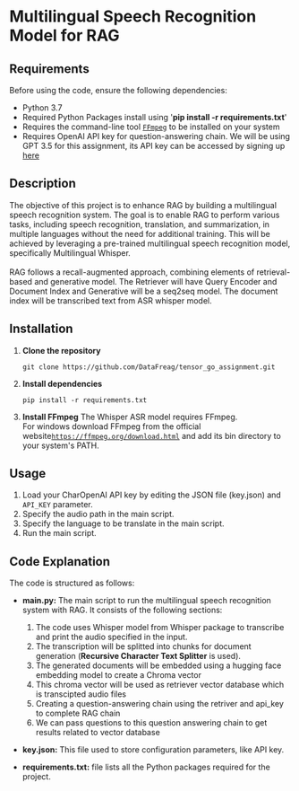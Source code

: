 # Multilingual Speech Recognition Model for RAG
## Requirements
Before using the code, ensure the following dependencies:

- Python 3.7
- Required Python Packages install using '**pip install -r requirements.txt**'
- Requires the command-line tool [`FFmpeg`](https://ffmpeg.org/) to be installed on your system
- Requires OpenAI API key for question-answering chain. We will be using GPT 3.5 for this assignment, its API key can be accessed by signing up [here](https://openai.com/blog/openai-api)
## Description
The objective of this project is to enhance RAG by building a multilingual speech recognition system.
The goal is to enable RAG to perform various tasks, including speech recognition, translation, and summarization, in multiple languages without the need for additional training.
This will be achieved by leveraging a pre-trained multilingual speech recognition model, specifically Multilingual Whisper.
<br><br>
RAG follows a recall-augmented approach, combining elements of retrieval-based and generative model.
The Retriever will have Query Encoder and Document Index and Generative will be a seq2seq model.
The document index will be transcribed text from ASR whisper model.
## Installation
1. **Clone the repository**

   `git clone https://github.com/DataFreag/tensor_go_assignment.git`

2. **Install dependencies**

   `pip install -r requirements.txt`

3. **Install FFmpeg**
   The Whisper ASR model requires FFmpeg.<br>
   For windows download FFmpeg from the official website[`https://ffmpeg.org/download.html`](https://ffmpeg.org/download.html) and add its bin directory to your system's PATH.
## Usage
1. Load your CharOpenAI API key by editing the JSON file (key.json) and `API_KEY` parameter.
2. Specify the audio path in the main script.
3. Specify the language to be translate in the main script.
4. Run the main script.
## Code Explanation
The code is structured as follows:

- **main.py:** The main script to run the multilingual speech recognition system with RAG. It consists of the following sections:
  1. The code uses Whisper model from Whisper package to transcribe and print the audio specified in the input.
  2. The transcription will be splitted into chunks for document generation (**Recursive Character Text Splitter** is used).
  3. The generated documents will be embedded using a hugging face embedding model to create a Chroma vector
  4. This chroma vector will be used as retriever vector database which is transcipted audio files
  5. Creating a question-answering chain using the retriver and api_key to complete RAG chain
  6. We can pass questions to this question answering chain to get results related to vector database

- **key.json:** This file used to store configuration parameters, like API key.
- **requirements.txt:** file lists all the Python packages required for the project.
